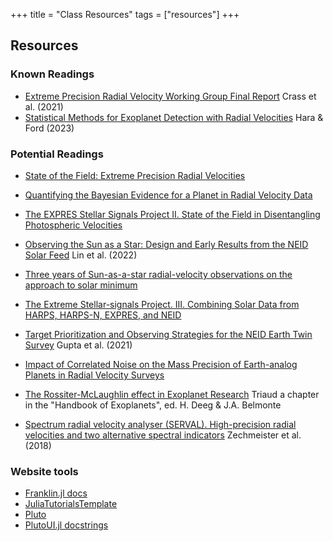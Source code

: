 +++
title = "Class Resources"
tags = ["resources"]
+++

## Resources

### Known Readings
- [Extreme Precision Radial Velocity Working Group Final Report](https://ui.adsabs.harvard.edu/abs/2021arXiv210714291C/abstract) Crass et al. (2021)
- [Statistical Methods for Exoplanet Detection with Radial Velocities](https://ui.adsabs.harvard.edu/abs/2023AnRSA..10..623H/abstract) Hara & Ford (2023)

### Potential Readings
- [State of the Field: Extreme Precision Radial Velocities](https://ui.adsabs.harvard.edu/abs/2016PASP..128f6001F/abstract)
- [Quantifying the Bayesian Evidence for a Planet in Radial Velocity Data](https://ui.adsabs.harvard.edu/abs/2020AJ....159...73N/abstract)
- [The EXPRES Stellar Signals Project II. State of the Field in Disentangling Photospheric Velocities](https://ui.adsabs.harvard.edu/abs/2022AJ....163..171Z/abstract)
- [Observing the Sun as a Star: Design and Early Results from the NEID Solar Feed](https://ui.adsabs.harvard.edu/abs/2022AJ....163..184L/abstract) Lin et al. (2022)
- [Three years of Sun-as-a-star radial-velocity observations on the approach to solar minimum](https://ui.adsabs.harvard.edu/abs/2019MNRAS.487.1082C/abstract)
- [The Extreme Stellar-signals Project. III. Combining Solar Data from HARPS, HARPS-N, EXPRES, and NEID](https://ui.adsabs.harvard.edu/abs/2023AJ....166..173Z/abstract)

- [Target Prioritization and Observing Strategies for the NEID Earth Twin Survey](https://ui.adsabs.harvard.edu/abs/2021AJ....161..130G/abstract) Gupta et al. (2021)
- [Impact of Correlated Noise on the Mass Precision of Earth-analog Planets in Radial Velocity Surveys](https://ui.adsabs.harvard.edu/abs/2023AJ....165...98L/abstract)

- [The Rossiter-McLaughlin effect in Exoplanet Research](https://arxiv.org/abs/1709.06376]) Triaud a chapter in the "Handbook of Exoplanets", ed. H. Deeg & J.A. Belmonte
- [Spectrum radial velocity analyser (SERVAL). High-precision radial velocities and two alternative spectral indicators](https://ui.adsabs.harvard.edu/abs/2018A%26A...609A..12Z/abstract) Zechmeister et al. (2018)



### Website tools
- [Franklin.jl docs](https://franklinjl.org/syntax/markdown/)
- [JuliaTutorialsTemplate](https://github.com/rikhuijzer/JuliaTutorialsTemplate)
- [Pluto](https://plutojl.org/)
- [PlutoUI.jl docstrings](https://docs.juliahub.com/PlutoUI/)

